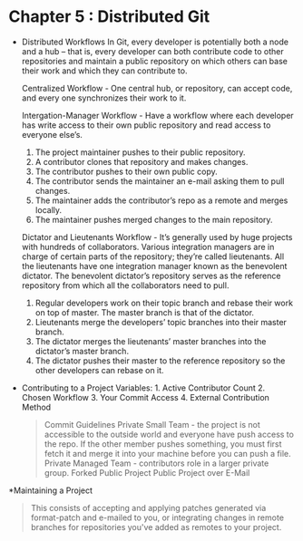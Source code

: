 # Chapter 5 : Distributed Git


* Distributed Workflows
  In Git, every developer is potentially both a node and a hub – that is, every developer can both contribute code to other repositories and maintain a public repository on which others can base their work and which they can contribute to.
  
  Centralized Workflow - One central hub, or repository, can accept code, and every one synchronizes their work to it.
  
  Intergation-Manager Workflow - Have a workflow where each developer has write access to their own public repository and read access to everyone else’s.
    1. The project maintainer pushes to their public repository.
    2. A contributor clones that repository and makes changes.
    3. The contributor pushes to their own public copy.
    4. The contributor sends the maintainer an e-mail asking them to pull changes.
    5. The maintainer adds the contributor’s repo as a remote and merges locally.
    6. The maintainer pushes merged changes to the main repository.
  
  Dictator and Lieutenants Workflow - It’s generally used by huge projects with hundreds of collaborators. Various integration managers are in charge of certain parts of the repository; they’re called lieutenants. All the lieutenants have one integration manager known as the benevolent dictator. The benevolent dictator’s repository serves as the reference repository from which all the collaborators need to pull. 
    1. Regular developers work on their topic branch and rebase their work on top of master. The master branch is that of the dictator.
    2. Lieutenants merge the developers’ topic branches into their master branch.
    3. The dictator merges the lieutenants’ master branches into the dictator’s master branch.
    4. The dictator pushes their master to the reference repository so the other developers can rebase on it.

* Contributing to a Project
  Variables:
      1. Active Contributor Count 
      2. Chosen Workflow
      3. Your Commit Access
      4. External Contribution Method
  >Commit Guidelines
  >Private Small Team - the project is not accessible to the outside world and everyone have push access to the repo. If the other member pushes something, you must first fetch it and merge it into your machine before you can push a file.
  >Private Managed Team - contributors role in a larger private group. 
  >Forked Public Project 
  >Public Project over E-Mail

*Maintaining a Project
  >This consists of accepting and applying patches generated via format-patch and e-mailed to you, or integrating changes in remote branches for repositories you've added as remotes to your project.
